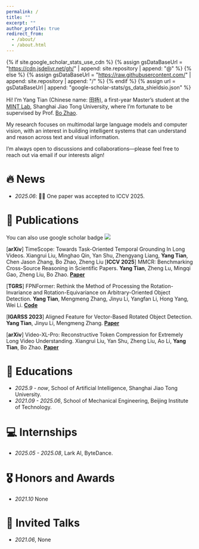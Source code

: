 ```yaml
---
permalink: /
title: ""
excerpt: ""
author_profile: true
redirect_from: 
  - /about/
  - /about.html
---
```


{% if site.google_scholar_stats_use_cdn %}
{% assign gsDataBaseUrl = "https://cdn.jsdelivr.net/gh/" | append: site.repository | append: "@" %}
{% else %}
{% assign gsDataBaseUrl = "https://raw.githubusercontent.com/" | append: site.repository | append: "/" %}
{% endif %}
{% assign url = gsDataBaseUrl | append: "google-scholar-stats/gs_data_shieldsio.json" %}

<span class='anchor' id='about-me'></span>

Hi! I’m Yang Tian (Chinese name: 田扬), a first-year Master’s student at the [MINT Lab](https://mint-sjtu.github.io/), Shanghai Jiao Tong University, where I’m fortunate to be supervised by Prof. [Bo Zhao](https://www.bozhao.me/).

My research focuses on multimodal large language models and computer vision, with an interest in building intelligent systems that can understand and reason across text and visual information.

I’m always open to discussions and collaborations—please feel free to reach out via email if our interests align!


# 🔥 News
- *2025.06*: 🎉🎉 One paper was accepted to ICCV 2025.

# 📝 Publications 
You can also use google scholar badge <a href='https://scholar.google.com/citations?user=DwterwUAAAAJ'><img src="https://img.shields.io/endpoint?url={{ url | url_encode }}&logo=Google%20Scholar&labelColor=f6f6f6&color=9cf&style=flat&label=citations"></a>

[**arXiv**] TimeScope: Towards Task-Oriented Temporal Grounding In Long Videos. Xiangrui Liu, Minghao Qin, Yan Shu, Zhengyang Liang, **Yang Tian**, Chen Jason Zhang, Bo Zhao, Zheng Liu
[**ICCV 2025**] MMCR: Benchmarking Cross-Source Reasoning in Scientific Papers. **Yang Tian**, Zheng Lu, Mingqi Gao, Zheng Liu, Bo Zhao. [**Paper**](https://arxiv.org/abs/2503.16856)

[**TGRS**] FPNFormer: Rethink the Method of Processing the Rotation-Invariance and Rotation-Equivariance on Arbitrary-Oriented Object Detection. **Yang Tian**, Mengmeng Zhang, Jinyu Li, Yangfan Li, Hong Yang, Wei Li. [**Code**](https://github.com/yangtian6781/FPNFormer)

[**IGARSS 2023**] Aligned Feature for Vector-Based Rotated Object Detection. **Yang Tian**, Jinyu Li, Mengmeng Zhang. [**Paper**](https://ieeexplore.ieee.org/document/10283200)

[**arXiv**] Video-XL-Pro: Reconstructive Token Compression for Extremely Long Video Understanding. Xiangrui Liu, Yan Shu, Zheng Liu, Ao Li, **Yang Tian**, Bo Zhao. [**Paper**](https://arxiv.org/pdf/2503.18478)

# 📖 Educations
- *2025.9 - now*, School of Artificial Intelligence, Shanghai Jiao Tong University.
- *2021.09 - 2025.06*, School of Mechanical Engineering, Beijing Institute of Technology.

# 💻 Internships
- *2025.05 - 2025.08*, Lark AI, ByteDance.

# 🎖 Honors and Awards
- *2021.10* None

# 💬 Invited Talks
- *2021.06*, None
